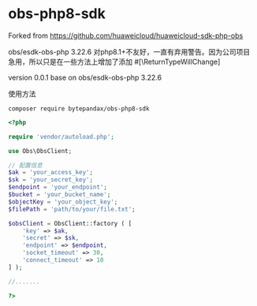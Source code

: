 # obs-php8-sdk
Forked from https://github.com/huaweicloud/huaweicloud-sdk-php-obs

obs/esdk-obs-php 3.22.6 对php8.1+不友好，一直有弃用警告。因为公司项目急用，所以只是在一些方法上增加了添加 #[\ReturnTypeWillChange]

version 0.0.1 base on obs/esdk-obs-php 3.22.6 

使用方法

```shell
composer require bytepandax/obs-php8-sdk
```

```php
<?php

require 'vendor/autoload.php';

use Obs\ObsClient;

// 配置信息
$ak = 'your_access_key';
$sk = 'your_secret_key';
$endpoint = 'your_endpoint';
$bucket = 'your_bucket_name';
$objectKey = 'your_object_key';
$filePath = 'path/to/your/file.txt';

$obsClient = ObsClient::factory ( [
    'key' => $ak,
    'secret' => $sk,
    'endpoint' => $endpoint,
    'socket_timeout' => 30,
    'connect_timeout' => 10
] );

//.......

?>

```